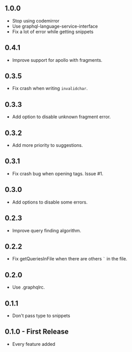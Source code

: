## 1.0.0

* Stop using codemirror
* Use graphql-language-service-interface
* Fix a lot of error while getting snippets

## 0.4.1

* Improve support for apollo with fragments.

## 0.3.5

* Fix crash when writing ```invalidchar```.

## 0.3.3

* Add option to disable unknown fragment error.

## 0.3.2

* Add more priority to suggestions.

## 0.3.1

* Fix crash bug when opening tags. Issue #1.

## 0.3.0

* Add options to disable some errors.

## 0.2.3

* Improve query finding algorithm.

## 0.2.2

* Fix getQueriesInFile when there are others ``` ` ``` in the file.

## 0.2.0

- Use .graphqlrc.

## 0.1.1

* Don't pass type to snippets

## 0.1.0 - First Release

* Every feature added
